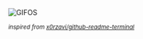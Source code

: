<div align="justify">
<picture>
    <source media="(prefers-color-scheme: dark)" srcset="https://i.ibb.co/wFDCG5HZ/output-gif.gif">
    <source media="(prefers-color-scheme: light)" srcset="https://i.ibb.co/wFDCG5HZ/output-gif.gif">
    <img alt="GIFOS" src="https://i.ibb.co/wFDCG5HZ/output-gif.gif">
</picture>

<sub><i>inspired from [x0rzavi/github-readme-terminal](https://github.com/x0rzavi/github-readme-terminal)</i></sub>

</div>

<!-- Image deletion URL: https://ibb.co/fzmt6jRV/6f39d9810786f1533b861cd0e5b5467d -->